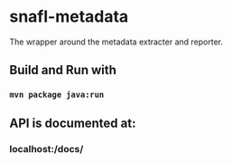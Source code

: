 # snafl-metadata
The wrapper around the metadata extracter and reporter.

## Build and Run with
### <code>mvn package java:run </code>

## API is documented at:
### localhost:/docs/
